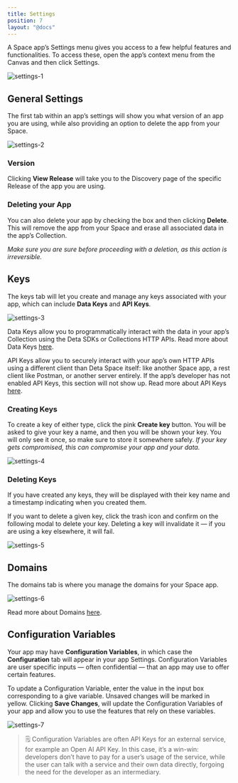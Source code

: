 ```yaml
---
title: Settings
position: 7
layout: "@docs"
---
```


A Space app’s Settings menu gives you access to a few helpful features and functionalities. To access these, open the app’s context menu from the Canvas and then click Settings.

![settings-1](/public/docs-assets/use/settings-1.png)

## General Settings

The first tab within an app’s settings will show you what version of an app you are using, while also providing an option to delete the app from your Space.

![settings-2](/public/docs-assets/use/settings-2.png)

### Version

Clicking **View Release** will take you to the Discovery page of the specific Release of the app you are using.

### Deleting your App

You can also delete your app by checking the box and then clicking **Delete**. This will remove the app from your Space and erase all associated data in the app’s Collection. 

*Make sure you are sure before proceeding with a deletion, as this action is irreversible.*

## Keys

The keys tab will let you create and manage any keys associated with your app, which can include **Data Keys** and **API Keys**. 

![settings-3](/public/docs-assets/use/settings-3.png)

Data Keys allow you to programmatically interact with the data in your app’s Collection using the Deta SDKs or Collections HTTP APIs. Read more about Data Keys [here](/docs/en/use/your-data/collections#data-keys).

API Keys allow you to securely interact with your app’s own HTTP APIs using a different client than Deta Space itself: like another Space app, a rest client like Postman, or another server entirely. If the app’s developer has not enabled API Keys, this section will not show up. Read more about API Keys [here](/docs/en/use/your-data/using-apps#api-keys).

### Creating Keys

To create a key of either type, click the pink **Create key** button. You will be asked to give your key a name, and then you will be shown your key. You will only see it once, so make sure to store it somewhere safely. *If your key gets compromised, this can compromise your app and your data.*

![settings-4](/public/docs-assets/use/settings-4.png)

### Deleting Keys

If you have created any keys, they will be displayed with their key name and a timestamp indicating when you created them. 

If you want to delete a given key, click the trash icon and confirm on the following modal to delete your key. Deleting a key will invalidate it — if you are using a key elsewhere, it will fail.

![settings-5](/public/docs-assets/use/settings-5.png)

## Domains

The domains tab is where you manage the domains for your Space app. 

![settings-6](/public/docs-assets/use/settings-6.png)

Read more about Domains [here](/docs/en/use/space-apps/domains).

## Configuration Variables

Your app may have **Configuration Variables**, in which case the **Configuration** tab will appear in your app Settings. Configuration Variables are user specific inputs — often confidential — that an app may use to offer certain features. 

To update a Configuration Variable, enter the value in the input box corresponding to a give variable. Unsaved changes will be marked in yellow. Clicking **Save Changes**, will update the Configuration Variables of your app and allow you to use the features that rely on these variables.

![settings-7](/public/docs-assets/use/settings-7.png)


> 🗒️ Configuration Variables are often API Keys for an external service, for example an Open AI API Key. In this case, it’s a win-win: developers don’t have to pay for a user’s usage of the service, while the user can talk with a service and their own data directly, forgoing the need for the developer as an intermediary.